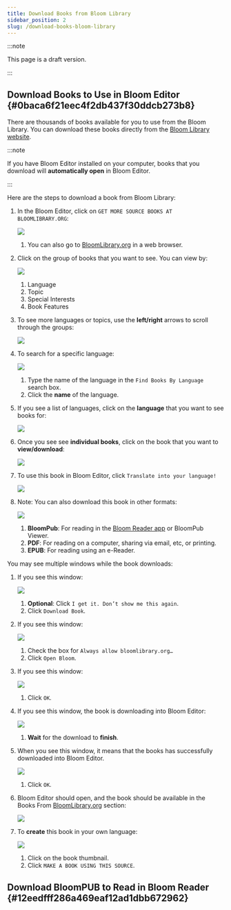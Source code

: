```yaml
---
title: Download Books from Bloom Library
sidebar_position: 2
slug: /download-books-bloom-library
---
```




:::note

This page is a draft version.

:::




## Download Books to Use in Bloom Editor {#0baca6f21eec4f2db437f30ddcb273b8}


There are thousands of books available for you to use from the Bloom Library. You can download these books directly from the [Bloom Library website](https://bloomlibrary.org/).


:::note

If you have Bloom Editor installed on your computer, books that you download will **automatically open** in Bloom Editor.

:::




Here are the steps to download a book from Bloom Library:

1. In the Bloom Editor, click on `GET MORE SOURCE BOOKS AT BLOOMLIBRARY.ORG`:

	![](./download-books-bloom-library.89455af6-9c97-4e88-a137-44815444d6d0.png)

	1. You can also go to [BloomLibrary.org](https://bloomlibrary.org/) in a web browser.
2. Click on the group of books that you want to see. You can view by:

	![](./download-books-bloom-library.fd0006c0-feae-4ce4-b590-2e79320d4972.png)

	1. Language
	2. Topic
	3. Special Interests
	4. Book Features
3. To see more languages or topics, use the **left/right** arrows to scroll through the groups:

	![](./download-books-bloom-library.b5cf273b-9388-4d1f-9e06-26af2b4e684a.png)

4. To search for a specific language:

	![](./download-books-bloom-library.067bfe49-82cf-4298-ad86-436269d5549e.png)

	1. Type the name of the language in the `Find Books By Language` search box.
	2. Click the **name** of the language.
5. If you see a list of languages, click on the **language** that you want to see books for:

	![](./download-books-bloom-library.baf111a6-9bbb-4f90-94ec-d29f7b3dfa69.png)

6. Once you see see **individual books**, click on the book that you want to **view/download**:

	![](./download-books-bloom-library.7000976b-0ee1-4851-aac6-311447c823d7.png)

7. To use this book in Bloom Editor, click `Translate into your language!`

	![](./download-books-bloom-library.d8b152f5-045f-492f-9690-f76698ae43e5.png)

8. Note: You can also download this book in other formats:

	![](./download-books-bloom-library.172fc141-a84a-4d55-8798-fd7a5e7e71c1.png)

	1. **BloomPub**: For reading in the [Bloom Reader app](/download-books-bloom-library#12eedfff286a469eaf12ad1dbb672962) or BloomPub Viewer.
	2. **PDF**: For reading on a computer, sharing via email, etc, or printing.
	3. **EPUB**: For reading using an e-Reader.

You may see multiple windows while the book downloads:

1. If you see this window:

	![](./download-books-bloom-library.31c5b28c-450c-4b8d-a7cd-008f69bcdc81.png)

	1. **Optional**: Click `I get it. Don’t show me this again`.
	2. Click `Download Book`.
2. If you see this window:

	![](./download-books-bloom-library.bfccc558-ffaf-4f46-9217-6567c63c4f28.png)

	1. Check the box for `Always allow bloomlibrary.org…`
	2. Click `Open Bloom`.
3. If you see this window:

	![](./download-books-bloom-library.f4ed18fe-76c9-461e-a443-8decae36cfee.png)

	1. Click `OK`.
4. If you see this window, the book is downloading into Bloom Editor:

	![](./download-books-bloom-library.956b3403-d401-463c-bb69-8eb02683e162.png)

	1. **Wait** for the download to **finish**.
5. When you see this window, it means that the books has successfully downloaded into Bloom Editor.

	![](./download-books-bloom-library.ea641271-ea82-4c15-a103-a28d377e87a0.png)

	1. Click `OK`.
6. Bloom Editor should open, and the book should be available in the Books From [BloomLibrary.org](http://bloomlibrary.org/) section:

	![](./download-books-bloom-library.32e9a25f-467c-478b-8e04-c068a9a5d1aa.png)

7. To **create** this book in your own language:

	![](./download-books-bloom-library.a67e06fc-d35a-46b9-b0f8-8e73d1f9af74.png)

	1. Click on the book thumbnail.
	2. Click `MAKE A BOOK USING THIS SOURCE`.

## Download BloomPUB to Read in Bloom Reader {#12eedfff286a469eaf12ad1dbb672962}

